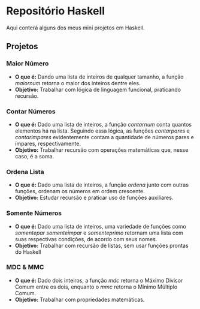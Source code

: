 # Repositório Haskell

Aqui conterá alguns dos meus mini projetos em Haskell.

## Projetos

### Maior Número

- **O que é:** Dando uma lista de inteiros de qualquer tamanho, a função *maiornum* retorna o maior dos inteiros dentre eles.
- **Objetivo:** Trabalhar com lógica de linguagem funcional, praticando recursão.

### Contar Números

- **O que é:** Dado uma lista de inteiros, a função *contarnum* conta quantos elementos há na lista. Seguindo essa lógica, as funções *contarpares* e *contarimpares* evidentemente contam a quantidade de números pares e ímpares, respectivamente.
- **Objetivo:** Trabalhar recursão com operações matemáticas que, nesse caso, é a soma.

### Ordena Lista

- **O que é:** Dado uma lista de inteiros, a função *ordena* junto com outras funções, ordenam os números em ordem crescente.
- **Objetivo:** Estudar recursão e praticar uso de funções auxiliares.

### Somente Números

- **O que é:** Dado uma lista de inteiros, uma variedade de funções como *somentepar* *somenteimpar* e *somenteprimo* retornam uma lista com suas respectivas condições, de acordo com seus nomes.
- **Objetivo:** Trabalhar com recursão de listas, sem usar funções prontas do Haskell

### MDC & MMC

- **O que é:** Dado dois inteiros, a função *mdc* retorna o Máximo Divisor Comum entre os dois, enquanto o *mmc* retorna o Mínimo Múltiplo Comum.
- **Objetivo:** Trabalhar com propriedades matemáticas.
